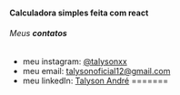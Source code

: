 #### Calculadora simples feita com react

###### Meus **contatos**

  * meu instagram: [@talysonxx](https://instagram.com/talysonxx)
  * meu email: talysonoficial12@gmail.com
* meu linkedIn:  [Talyson André](https://www.linkedin.com/in/talyson-andre-101897170/)
=======